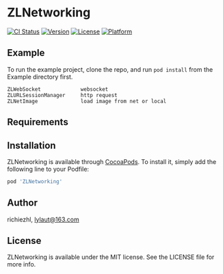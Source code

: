 # ZLNetworking

[![CI Status](https://img.shields.io/travis/richiezhl/ZLNetworking.svg?style=flat)](https://travis-ci.org/richiezhl/ZLNetworking)
[![Version](https://img.shields.io/cocoapods/v/ZLNetworking.svg?style=flat)](https://cocoapods.org/pods/ZLNetworking)
[![License](https://img.shields.io/cocoapods/l/ZLNetworking.svg?style=flat)](https://cocoapods.org/pods/ZLNetworking)
[![Platform](https://img.shields.io/cocoapods/p/ZLNetworking.svg?style=flat)](https://cocoapods.org/pods/ZLNetworking)

## Example

To run the example project, clone the repo, and run `pod install` from the Example directory first.

```objc
ZLWebSocket             websocket
ZLURLSessionManager     http request
ZLNetImage              load image from net or local
```

## Requirements

## Installation

ZLNetworking is available through [CocoaPods](https://cocoapods.org). To install
it, simply add the following line to your Podfile:

```ruby
pod 'ZLNetworking'
```

## Author

richiezhl, lylaut@163.com

## License

ZLNetworking is available under the MIT license. See the LICENSE file for more info.
